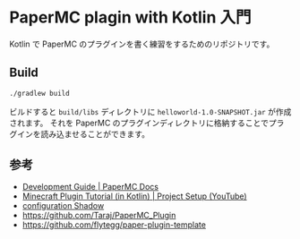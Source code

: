 # PaperMC plagin with Kotlin 入門

Kotlin で PaperMC のプラグインを書く練習をするためのリポジトリです。

## Build

```bash
./gradlew build
```

ビルドすると `build/libs` ディレクトリに `helloworld-1.0-SNAPSHOT.jar` が作成されます。
それを PaperMC のプラグインディレクトリに格納することでプラグインを読み込ませることができます。

## 参考

- [Development Guide | PaperMC Docs](https://docs.papermc.io/paper/dev)
- [Minecraft Plugin Tutorial (in Kotlin) | Project Setup (YouTube)](https://youtu.be/5DBJcz0ceaw?si=b_EPI-PP8ozrZMb3)
- [configuration Shadow](https://gradleup.com/shadow/configuration/#configuring-shadow)
- <https://github.com/Taraj/PaperMC_Plugin>
- <https://github.com/flytegg/paper-plugin-template>
